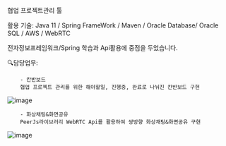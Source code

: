 협업 프로젝트관리 툴

활용 기술:
Java 11 / Spring FrameWork / Maven / Oracle Database/ Oracle SQL / AWS / WebRTC

전자정보프레임워크/Spring 학습과 Api활용에 중점을 두었습니다.

🔍담당업무:

        - 칸반보드
        협업 프로젝트 관리를 위한 해야할일, 진행중, 완료로 나눠진 칸반보드 구현
![image](https://github.com/yellowrel/PM_Project-Manager-main/assets/37281544/b8b9ef24-e180-4809-b29e-4cb9738855d2)



        - 화상채팅&화면공유
        PeerJs라이브러리 WebRTC Api를 활용하여 쌍방향 화상채팅&화면공유 구현

![image](https://github.com/yellowrel/PM_Project-Manager-main/assets/37281544/a530d9ca-623c-4380-b7d4-2e85c25d493b)
